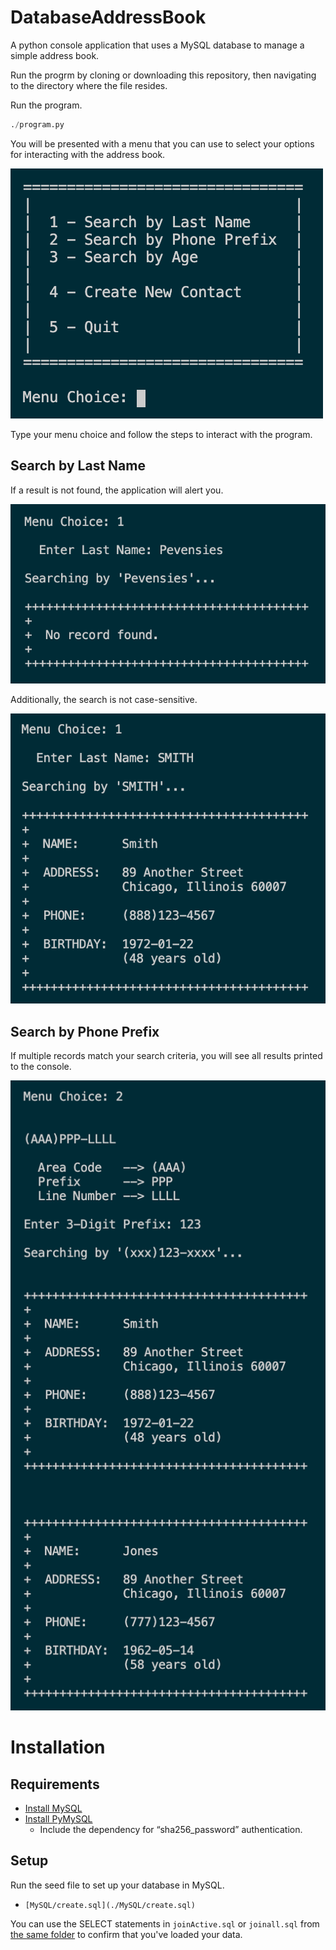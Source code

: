 # DatabaseAddressBook
A python console application that uses a MySQL database to manage a simple
address book.

Run the progrm by cloning or downloading this repository, then navigating to
the directory where the file resides.

Run the program.

```python
./program.py
```

You will be presented with a menu that you can use to select your options for
interacting with the address book.

![Image of Menu Choices](./docs/images/menu.png)

Type your menu choice and follow the steps to interact with the program.

## Search by Last Name

If a result is not found, the application will alert you.

![Image of Search By Last Name](./docs/images/search1_ByLastName_1.png)

Additionally, the search is not case-sensitive.

![Image of Search By Last Name](./docs/images/search1_ByLastName_2.png)

## Search by Phone Prefix

If multiple records match your search criteria, you will see all results
printed to the console.

![Image of Search By Prefix](./docs/images/search2_ByPrefix.png)

# Installation

## Requirements

* [Install MySQL](https://dev.mysql.com/downloads/mysql/)
* [Install PyMySQL](https://pymysql.readthedocs.io/en/latest/user/installation.html)
  * Include the dependency for “sha256_password” authentication.

## Setup

Run the seed file to set up your database in MySQL.

* `[MySQL/create.sql](./MySQL/create.sql)`

You can use the SELECT statements in `joinActive.sql` or `joinall.sql` from
[the same folder](./MySQL) to confirm that you've loaded your data.
